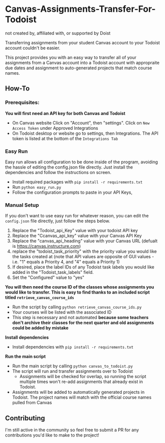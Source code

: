 # Canvas-Assignments-Transfer-For-Todoist
not created by, affiliated with, or supported by Doist

Transferring assignments from your student Canvas account to your Todoist account couldn't be easier.

This project provides you with an easy way to transfer all of your assignments from a Canvas account into a Todoist account with appropraite due dates and assignment to auto-generated projects that match course names.

## How-To

### Prerequisites:
 **You will first need an API key for both Canvas and Todoist**
- On Canvas website Click on "Account", then "settings". Click on ```New Access Token``` under Approved Integrations
- On Todoist desktop or website go to settings, then Integrations. The API token is listed at the bottom of the ```Integrations Tab```

### Easy Run
Easy run allows all configuration to be done inside of the program, avoiding the hassle of editing the config.json file directly. Just install the dependencies and follow the instructions on screen.
- Install required packages with `pip install -r requirements.txt`
- Run `python easy_run.py`
- Follow the configuration prompts to paste in your API Keys, 

### Manual Setup
If you don't want to use easy run for whatever reason, you can edit the `config.json` file directly, just follow the steps below.
1) Replace the "Todoist_api_Key" value with your todoist API key
2) Replace the "Ccanvas_api_key" value with your Canvas API Key
3) Replace the "canvas_api_heading" value with your Canvas URL (defualt is https://canvas.instructure.com)
4) replace the "todoist_task_priority" with the priority value you would like the tasks created at (note that API values are opposite of GUI values - i.e. "1" equals a Priority 4, and "4" equals a Priority 1)
5) If desired, place the label IDs of any Todoist task labels you would like added in the "Todoist_task_labels" field.
6) Set the "Configured" value to "yes"

**You will then need the course ID of the classes whose assignments you would like to transfer. This is easy to find thanks to an included script titled ```retrieve_canvas_course_ids```**
- Run the script by calling ```python retrieve_canvas_course_ids.py```
- Your courses will be listed with the associated ID
- This step is necessary and not automated **because some teachers don't archive their classes for the next quarter and old assignments could be added by mistake**

**Install dependencies**
- Install dependencies with `pip install -r requirements.txt`

**Run the main script**
- Run the main script by calling ```python canvas_to_todoist.py```
- The script will run and transfer assignments over to Todoist
  - Assignments will be checked for overlap, so running the script multiple times won't re-add assignments that already exist in Todoist.
- Assignments will be added to automatically generated projects in Todoist. The project names will match with the official course names pulled from Canvas

## Contributing
I'm still active in the community so feel free to submit a PR for any contributions you'd like to make to the project!
